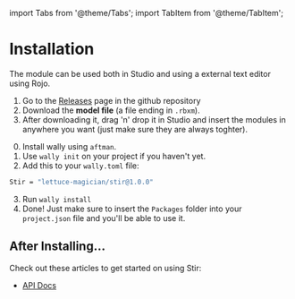 import Tabs from '@theme/Tabs';
import TabItem from '@theme/TabItem';

# Installation
The module can be used both in Studio and using a external text editor using Rojo.

<Tabs>
<TabItem value="1" label="Roblox Studio" default>

1. Go to the [Releases](https://github.com/lettuce-magician/Stir/releases) page in the github repository
2. Download the **model file** (a file ending in `.rbxm`).
3. After downloading it, drag 'n' drop it in Studio and insert the modules in anywhere you want (just make sure they are always toghter).

</TabItem>

<TabItem value="2" label="Wally (Rojo/External Editor)">

0. Install wally using `aftman`.
1. Use `wally init` on your project if you haven't yet.
2. Add this to your `wally.toml` file:
```bash
Stir = "lettuce-magician/stir@1.0.0"
```
3. Run `wally install`
4. Done! Just make sure to insert the `Packages` folder into your `project.json` file and you'll be able to use it.

</TabItem>

</Tabs>

## After Installing...
Check out these articles to get started on using Stir:
* [API Docs](/api)